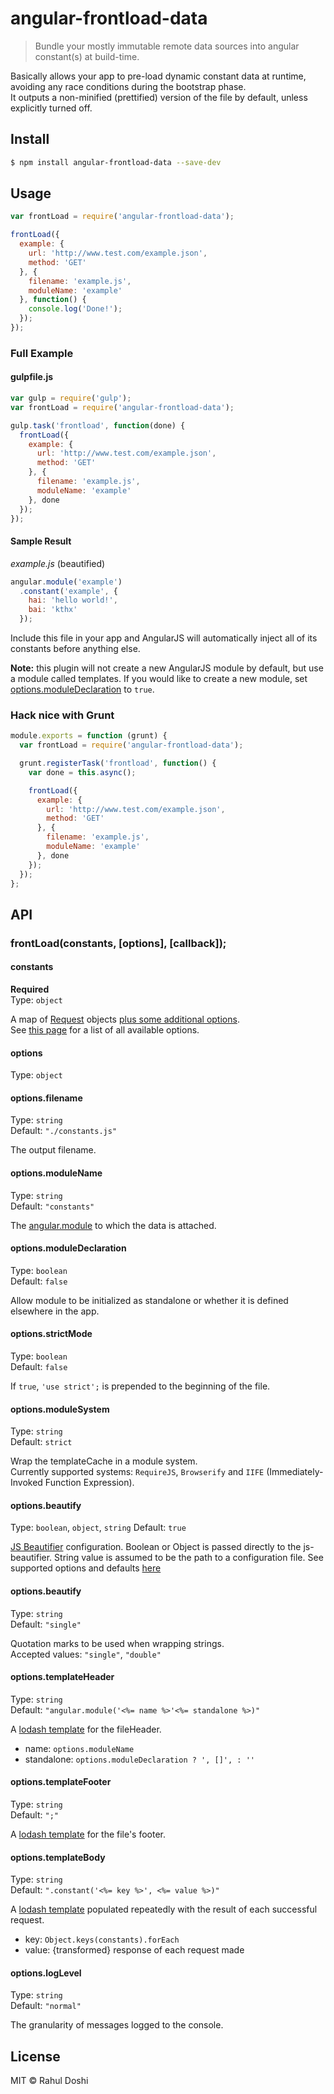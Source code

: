 # angular-frontload-data

> Bundle your mostly immutable remote data sources into angular constant(s) at build-time.

Basically allows your app to pre-load dynamic constant data at runtime,
avoiding any race conditions during the bootstrap phase.  
It outputs a non-minified (prettified) version of the file by default, unless explicitly turned off.

## Install

```sh
$ npm install angular-frontload-data --save-dev
```

## Usage

```js
var frontLoad = require('angular-frontload-data');

frontLoad({
  example: {
    url: 'http://www.test.com/example.json',
    method: 'GET'
  }, {
    filename: 'example.js',
    moduleName: 'example'
  }, function() {
    console.log('Done!');
  });
});
```

### Full Example

#### gulpfile.js

```js
var gulp = require('gulp');
var frontLoad = require('angular-frontload-data');

gulp.task('frontload', function(done) {
  frontLoad({
    example: {
      url: 'http://www.test.com/example.json',
      method: 'GET'
    }, {
      filename: 'example.js',
      moduleName: 'example'
    }, done
  });
});
```

#### Sample Result

*example.js* (beautified)

```js
angular.module('example')
  .constant('example', {
    hai: 'hello world!',
    bai: 'kthx'
  });
```

Include this file in your app and AngularJS will automatically inject all of its constants before anything else.

__Note:__ this plugin will not create a new AngularJS module by default, but use a module called templates.
If you would like to create a new module, set [options.moduleDeclaration](#options.moduledeclaration) to `true`.

### Hack nice with Grunt

```js
module.exports = function (grunt) {
  var frontLoad = require('angular-frontload-data');

  grunt.registerTask('frontload', function() {
    var done = this.async();

    frontLoad({
      example: {
        url: 'http://www.test.com/example.json',
        method: 'GET'
      }, {
        filename: 'example.js',
        moduleName: 'example'
      }, done
    });
  });
};
```

## API

### frontLoad(constants, [options], [callback]);

#### constants

**Required**  
Type: `object`

A map of [Request](https://www.npmjs.com/package/request) objects
[plus some additional options](https://www.npmjs.com/package/request#request-options-callback).  
See [this page](https://www.npmjs.com/package/request#request-options-callback) for a list of all available options.  

#### options

Type: `object`

#### options.filename

Type: `string`  
Default: `"./constants.js"`

The output filename.

#### options.moduleName

Type: `string`  
Default: `"constants"`

The [angular.module](https://docs.angularjs.org/api/ng/function/angular.module) to which the data is attached.

#### options.moduleDeclaration

Type: `boolean`  
Default: `false`

Allow module to be initialized as standalone or whether it is defined elsewhere in the app.

#### options.strictMode

Type: `boolean`  
Default: `false`  

If `true`, `'use strict';` is prepended to the beginning of the file.

#### options.moduleSystem

Type: `string`  
Default: `strict`  

Wrap the templateCache in a module system.  
Currently supported systems: `RequireJS`, `Browserify` and `IIFE` (Immediately-Invoked Function Expression).

#### options.beautify

Type: `boolean`, `object`, `string`
Default: `true`  

[JS Beautifier](http://jsbeautifier.org/) configuration. Boolean or Object is passed directly to the js-beautifier. String value is assumed to be the path to a configuration file.
See supported options and defaults [here](https://www.npmjs.com/package/js-beautify#options)

#### options.beautify

Type: `string`  
Default: `"single"`

Quotation marks to be used when wrapping strings.  
Accepted values: `"single"`, `"double"`

#### options.templateHeader

Type: `string`  
Default: `"angular.module('<%= name %>'<%= standalone %>)"`  

A [lodash template](https://lodash.com/docs#template) for the fileHeader.

- name: `options.moduleName`
- standalone: `options.moduleDeclaration ? ', []', : ''`

#### options.templateFooter

Type: `string`  
Default: `";"`  

A [lodash template](https://lodash.com/docs#template) for the file's footer.

#### options.templateBody

Type: `string`  
Default: `".constant('<%= key %>', <%= value %>)"`  

A [lodash template](https://lodash.com/docs#template) populated repeatedly with the result of each successful request.

- key: `Object.keys(constants).forEach`
- value: {transformed} response of each request made

#### options.logLevel

Type: `string`  
Default: `"normal"`  

The granularity of messages logged to the console.

## License

MIT © Rahul Doshi

